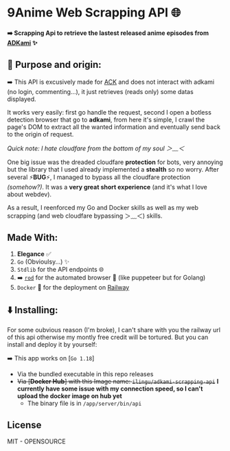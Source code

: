 # 9Anime Web Scrapping API 🌐

#### ➡️ Scrapping Api to retrieve the lastest released anime episodes from [<u>ADKami</u>](https://www.adkami.com/) ✨

## 📕 Purpose and origin:

➡️ This API is excusively made for [ACK](https://github.com/Ilingu/ack_v2) and does not interact with adkami (no login, commenting...), it just retrieves (reads only) some datas displayed.

It works very easily: first go handle the request, second I open a botless detection browser that go to **adkami**, from here it's simple, I crawl the page's DOM to extract all the wanted information and eventually send back to the origin of request.

_Quick note: I hate cloudfare from the bottom of my soul ＞﹏＜_

One big issue was the dreaded cloudfare **protection** for bots, very annoying but the library that I used already implemented a **stealth** so no worry. After several ⚡**BUG**⚡, I managed to bypass all the cloudfare protection _(somehow?)_. It was a **very great short experience** (and it's what I love about webdev).

As a result, I reenforced my Go and Docker skills as well as my web scrapping (and web cloudfare bypassing ＞﹏＜) skills.

## Made With:

1. **Elegance** ✅
2. `Go` (Obvioulsy...) ✨
3. `Stdlib` for the API endpoints 🌐
4. ➡️ [`rod`](https://go-rod.github.io/) for the automated browser 🤖 (like puppeteer but for Golang)
5. `Docker` 🐳 for the deployment on [Railway](https://railway.app/)

## ⬇️ Installing:

For some oubvious reason (I'm broke), I can't share with you the railway url of this api otherwise my montly free credit will be tortured. But you can install and deploy it by yourself:

➡️ This app works on [`Go 1.18`]

- Via the bundled executable in this repo releases
- <s>Via [**Docker Hub**] with this Image name: `ilingu/adkami-scrapping-api`</s> **I currently have some issue with my connection speed, so I can't upload the docker image on hub yet**
  - The binary file is in `/app/server/bin/api`

## License

MIT - OPENSOURCE
